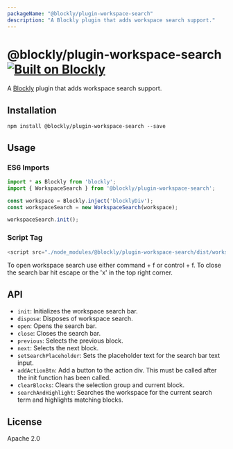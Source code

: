 ```yaml
---
packageName: "@blockly/plugin-workspace-search"
description: "A Blockly plugin that adds workspace search support."
---
```

# @blockly/plugin-workspace-search [![Built on Blockly](https://tinyurl.com/built-on-blockly)](https://github.com/google/blockly)

A [Blockly](https://www.npmjs.com/package/blockly) plugin that adds workspace search support.

## Installation

```
npm install @blockly/plugin-workspace-search --save
```

## Usage

### ES6 Imports
```js
import * as Blockly from 'blockly';
import { WorkspaceSearch } from '@blockly/plugin-workspace-search';

const workspace = Blockly.inject('blocklyDiv');
const workspaceSearch = new WorkspaceSearch(workspace);

workspaceSearch.init();
```
### Script Tag
```js
<script src="./node_modules/@blockly/plugin-workspace-search/dist/workspace-search.umd.js"></script>
```

To open workspace search use either command + f or control + f. To close the search bar hit escape or the 'x' in the top right corner.

## API

- `init`: Initializes the workspace search bar.
- `dispose`: Disposes of workspace search.
- `open`: Opens the search bar.
- `close`: Closes the search bar.
- `previous`: Selects the previous block.
- `next`: Selects the next block.
- `setSearchPlaceholder`: Sets the placeholder text for the search bar text input.
- `addActionBtn`: Add a button to the action div. This must be called after the init function has been called.
- `clearBlocks`: Clears the selection group and current block.
- `searchAndHighlight`: Searches the workspace for the current search term and highlights matching blocks.

## License
Apache 2.0
